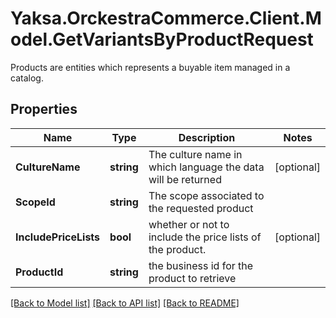 # Yaksa.OrckestraCommerce.Client.Model.GetVariantsByProductRequest
Products are entities which represents a buyable item managed in a catalog.

## Properties

Name | Type | Description | Notes
------------ | ------------- | ------------- | -------------
**CultureName** | **string** | The culture name in which language the data will be returned | [optional] 
**ScopeId** | **string** | The scope associated to the requested product | 
**IncludePriceLists** | **bool** | whether or not to include the price lists of the product. | [optional] 
**ProductId** | **string** | the business id for the product to retrieve | 

[[Back to Model list]](../README.md#documentation-for-models) [[Back to API list]](../README.md#documentation-for-api-endpoints) [[Back to README]](../README.md)

